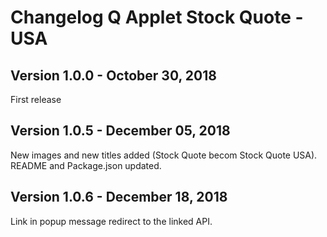 # Changelog Q Applet Stock Quote - USA

## Version 1.0.0 - October 30, 2018

First release

## Version 1.0.5 - December 05, 2018

New images and new titles added (Stock Quote becom Stock Quote USA).
README and Package.json updated.

## Version 1.0.6 - December 18, 2018

Link in popup message redirect to the linked API.
